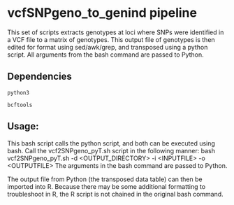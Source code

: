 # vcfSNPgeno_to_genind pipeline
This set of scripts extracts genotypes at loci where SNPs were identified in a VCF file to a matrix of genotypes. This output file of genotypes is then edited for format using sed/awk/grep, and transposed using a python script. All arguments from the bash command are passed to Python.

## Dependencies
	python3

	bcftools


## Usage:

This bash script calls the python script, and both can be executed using bash. Call the vcf2SNPgeno_pyT.sh script in the following manner:
	bash vcf2SNPgeno_pyT.sh -d \<OUTPUT_DIRECTORY> -i \<INPUTFILE> -o \<OUTPUTFILE>
The arguments in the bash command are passed to Python.

The output file from Python (the transposed data table) can then be imported into R. Because there may be some additional formatting to troubleshoot in R, the R script is not chained in the original bash command.